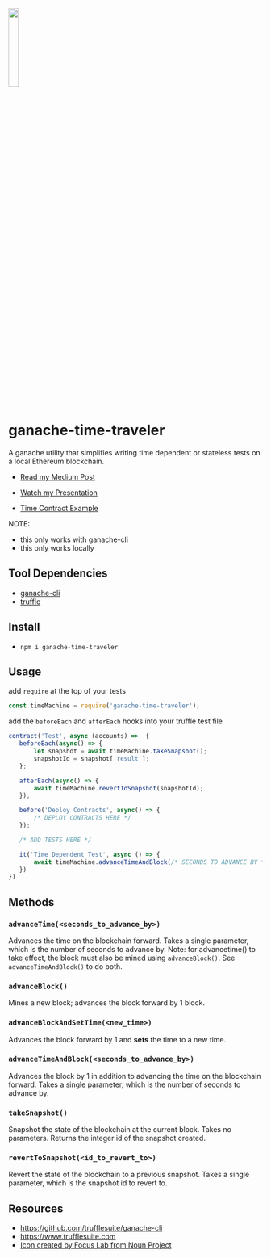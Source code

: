 <img width="20%" height="20%" src="https://raw.githubusercontent.com/ejwessel/GanacheTimeTraveler/master/blackhole.png">

 
# ganache-time-traveler
A ganache utility that simplifies writing time dependent or stateless tests on a local Ethereum blockchain.

- [Read my Medium Post](https://medium.com/fluidity/standing-the-time-of-test-b906fcc374a9)

- [Watch my Presentation](https://photos.app.goo.gl/6qkd5AN2BthxkY2K6)

- [Time Contract Example](https://github.com/ejwessel/TimeContract)


NOTE:
- this only works with ganache-cli
- this only works locally

## Tool Dependencies
- [ganache-cli](https://github.com/trufflesuite/ganache-cli)
- [truffle](https://www.trufflesuite.com/docs/truffle/getting-started/installation)

## Install
- `npm i ganache-time-traveler`

## Usage
add `require` at the top of your tests
```javascript
const timeMachine = require('ganache-time-traveler');
```

add the `beforeEach` and `afterEach` hooks into your truffle test file
 ```javascript
contract('Test', async (accounts) =>  {
    beforeEach(async() => {
        let snapshot = await timeMachine.takeSnapshot();
        snapshotId = snapshot['result'];
    };

    afterEach(async() => {
        await timeMachine.revertToSnapshot(snapshotId);
    });

    before('Deploy Contracts', async() => {
        /* DEPLOY CONTRACTS HERE */
    });

    /* ADD TESTS HERE */

    it('Time Dependent Test', async () => {
        await timeMachine.advanceTimeAndBlock(/* SECONDS TO ADVANCE BY */);
    })
})
 ```

## Methods
### `advanceTime(<seconds_to_advance_by>)`
Advances the time on the blockchain forward. Takes a single parameter, which is the number of seconds to advance by.
Note: for advancetime() to take effect, the block must also be mined using `advanceBlock()`. See `advanceTimeAndBlock()` to do both.

### `advanceBlock()`
Mines a new block; advances the block forward by 1 block.

### `advanceBlockAndSetTime(<new_time>)`
Advances the block forward by 1 and **sets** the time to a new time.

### `advanceTimeAndBlock(<seconds_to_advance_by>)`
Advances the block by 1 in addition to advancing the time on the blockchain forward. Takes a single parameter, which is the number of seconds to advance by.

### `takeSnapshot()`
Snapshot the state of the blockchain at the current block. Takes no parameters. Returns the integer id of the snapshot created.

### `revertToSnapshot(<id_to_revert_to>)`
Revert the state of the blockchain to a previous snapshot. Takes a single parameter, which is the snapshot id to revert to.

## Resources
- https://github.com/trufflesuite/ganache-cli
- https://www.trufflesuite.com
- [Icon created by Focus Lab from Noun Project](https://thenounproject.com/search/?q=space%20and%20time&i=547869)
